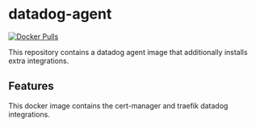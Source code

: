 # datadog-agent

[![Docker Pulls](https://img.shields.io/docker/pulls/pennlabs/datadog-agent)](https://hub.docker.com/r/pennlabs/django-base)

This repository contains a datadog agent image that additionally installs extra integrations.

## Features

This docker image contains the cert-manager and traefik datadog integrations.   
